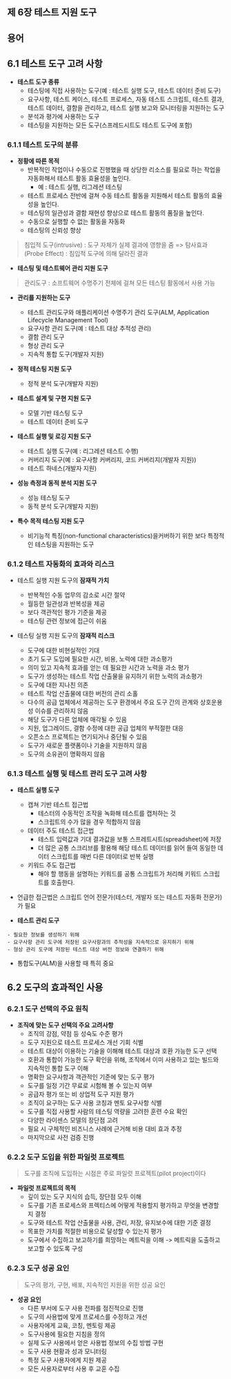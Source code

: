 ## 제 6장 테스트 지원 도구

## 용어

## 6.1 테스트 도구 고려 사항

- **테스트 도구 종류**
	- 테스팅에 직접 사용하는 도구(예 : 테스트 실행 도구, 테스트 데이터 준비 도구)
	- 요구사항, 테스트 케이스, 테스트 프로세스, 자동 테스트 스크립트, 테스트 결과, 테스트 데이터, 결함을 관리하고, 테스트 실행 보고와 모니터링을 지원하는 도구 
	- 분석과 평가에 사용하는 도구
	- 테스팅을 지원하는 모든 도구(스프레드시트도 테스트 도구에 포함) 

### 6.1.1 테스트 도구의 분류
- **정황에 따른 목적**
	- 반복적인 작업이나 수동으로 진행했을 때 상당한 리소스를 필요로 하는 작업을 자동화해서 테스트 활동 효율성을 높인다.
		- 예 : 테스트 실행, 리그레션 테스팅
	- 테스트 프로세스 전반에 걸쳐 수동 테스트 활동을 지원해서 테스트 활동의 효율성을 높인다.
	- 테스팅의 일관성과 결함 재현성 향상으로 테스트 활동의 품질을 높인다. 
	- 수동으로 실행할 수 없는 활동을 자동화
	- 테스팅의 신뢰성 향상

> 침입적 도구(intrusive) : 도구 자체가 실제 결과에 영향을 줌 => 탐사효과(Probe Effect) : 침입적 도구에 의해 달라진 결과

- **테스팅 및 테스트웨어 관리 지원 도구**
> 관리도구 : 소프트웨어 수명주기 전체에 걸쳐 모든 테스팅 활동에서 사용 가능
- **관리를 지원하는 도구**
	- 테스트 관리도구와 애플리케이션 수명주기 관리 도구(ALM, Application Lifecycle Management Tool)
	- 요구사항 관리 도구(예 : 테스트 대상 추적성 관리)
	- 결함 관리 도구
	- 형상 관리 도구
	- 지속적 통합 도구(개발자 지원)

- **정적 테스팅 지원 도구**
	- 정적 분석 도구(개발자 지원)

- **테스트 설계 및 구현 지원 도구**
	- 모델 기반 테스팅 도구
	- 테스트 데이터 준비 도구

- **테스트 실행 및 로깅 지원 도구**
	- 테스트 실행 도구(예 : 리그레션 테스트 수행) 
	- 커버리지 도구(예 : 요구사항 커버리지, 코드 커버리지(개발자 지원))
	- 테스트 하네스(개발자 지원)

- **성능 측정과 동적 분석 지원 도구**
	- 성능 테스팅 도구
	- 동적 분석 도구(개발자 지원)

- **특수 목적 테스팅 지원 도구**
	- 비기능적 특징(non-functional characteristics)을커버하기 위한 보다 특정적인 테스팅을 지원하는 도구

### 6.1.2 테스트 자동화의 효과와 리스크
- 테스트 실행 지원 도구의 **잠재적 가치**
	- 반복적인 수동 업무의 감소로 시간 절약
	- 월등한 일관성과 반복성을 제공
	- 보다 객관적인 평가 기준을 제공
	- 테스팅 관련 정보에 접근이 쉬움

- 테스팅 실행 지원 도구의 **잠재적 리스크**
	- 도구에 대한 비현실적인 기대
	- 초기 도구 도입에 필요한 시간, 비용, 노력에 대한 과소평가
	- 의미 있고 지속적 효과를 얻는 데 필요한 시간과 노력을 과소 평가
	- 도구가 생성하는 테스트 작업 산출물을 유지하기 위한 노력의 과소평가
	- 도구에 대한 지나친 의존
	- 테스트 작업 산출물에 대한 버전의 관리 소홀
	- 다수의 공급 업체에서 제공하는 도구 환경에서 주요 도구 간의 관계와 상호운용성 이슈를 관리하지 않음
	- 해당 도구가 다른 업체에 매각될 수 있음
	- 지원, 업그레이드, 결함 수정에 대한 공급 업체의 부적절한 대응
	- 오픈소스 프로젝트는 연기되거나 중단될 수 있음	
	- 도구가 새로운 플랫폼이나 기술을 지원하지 않음
	- 도구의 소유권이 명확하지 않음

### 6.1.3 테스트 실행 및 테스트 관리 도구 고려 사항

- **테스트 실행 도구**
	- 캡쳐 기반 테스트 접근법
		- 테스터의 수동적인 조작을 녹화해 테스트를 캡처하는 것
		- 스크립트의 수가 많을 경우 적합하지 않음
	- 데이터 주도 테스트 접근법
		- 테스트 입력값과 기대 결과값을 보통 스프레트시트(spreadsheet)에 저장
		- 더 많은 공통 스크리브를 활용해 해당 테스트 데이터를 읽어 들여 동일한 데이터 스크립트를 매번 다른 데이터로 반복 실행
	- 키워드 주도 접근법
		- 해야 할 행동을 설명하는 키워드를 공통 스크립트가 처리해 키워드 스크립트를 호출한다.

- 언급한 접근법은 스크립트 언어 전문가(테스터, 개발자 또는 테스트 자동화 전문가)가 필요

- **테스트 관리 도구**
```
- 필요한 정보를 생성하기 위해
- 요구사항 관리 도구에 저장된 요구사항과의 추적성을 지속적으로 유지하기 위해 
- 형상 관리 도구에 저장된 테스트 대상 버전 정보와 연결하기 위해
```
- 통합도구(ALM)을 사용할 때 특히 중요

## 6.2 도구의 효과적인 사용

### 6.2.1 도구 선택의 주요 원칙

- **조직에 맞는 도구 선택의 주요 고려사항**
	- 조직의 강점, 약점 등 성숙도 수준 평가
	- 도구 지원으로 테스트 프로세스 개선 기회 식별
	- 테스트 대상이 이용하는 기술을 이해해 테스트 대상과 호환 가능한 도구 선택
	- 호환과 통합이 가능한 도구 확인을 위해, 조직에서 이미 사용하고 있는 빌드와 지속적인 통합 도구 이해 
	- 명확한 요구사항과 객관적인 기준에 맞는 도구 평가
	- 도구를 일정 기간 무료로 시험해 볼 수 있는지 여부
	- 공급자 평가 또는 비 상업적 도구 지원 평가 
	- 조직이 요구하는 도구 사용 코칭과 멘토 요구사항 식별
	- 도구를 직접 사용할 사람의 테스팅 역량을 고려한 훈련 수요 확인 
	- 다양한 라이센스 모델의 장단점 고려
	- 필요 시 구체적인 비즈니스 사례에 근거해 비용 대비 효과 추정
	- 마지막으로 사전 검증 진행

### 6.2.2 도구 도입을 위한 파일럿 프로젝트 
> 도구를 조직에 도입하는 시점은 주로 파일럿 프로젝트(pilot project)이다

- **파일럿 프로젝트의 목적**
	- 깊이 있는 도구 지식의 습득, 장단점 모두 이해 
	- 도구를 기존 프로세스와 프렉티스에 어떻게 적용할지 평가하고 무엇을 변경할지 결정
	- 도구와 테스트 작업 산출물을 사용, 관리, 저장, 유지보수에 대한 기준 결정
	- 목표한 가치를 적절한 비용으로 달성할 수 있는지 평가
	- 도구에서 수집하고 보고하기를 희망하는 메트릭을 이해 -> 메트릭을 도출하고 보고할 수 있도록 구성

### 6.2.3 도구 성공 요인
> 도구의 평가, 구현, 배포, 지속적인 지원을 위한 성공 요인

- **성공 요인**
	- 다른 부서에 도구 사용 전파를 점진적으로 진행
	- 도구의 사용법에 맞게 프로세스를 수정하고 개선
	- 사용자에게 교육, 코칭, 멘토링 제공
	- 도구사용에 필요한 지침을 정의
	- 실제 도구 사용에서 얻은 사용법 정보의 수집 방법 구현
	- 도구 사용 현황과 성과 모니터링
	- 특정 도구 사용자에게 지원 제공 
	- 모든 사용자로부터 사용 후 교훈 수집

